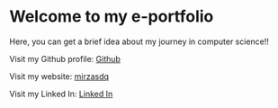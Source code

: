<h1>Welcome to my e-portfolio</h1>

Here, you can get a brief idea about my journey in computer science!!

Visit my Github profile: [Github](https://github.com/mirzasdq)

Visit my website: [mirzasdq](https://mirzasdq.github.io/Website)

Visit my Linked In: [Linked In](https://www.linkedin.com/in/mirza-as-siddiq-9a6989335/)
